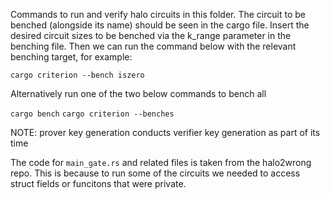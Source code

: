Commands to run and verify halo circuits in this folder. The circuit to be benched (alongside its name)
should be seen in the cargo file. Insert the desired circuit sizes to be benched via the k_range parameter
in the benching file. Then we can run the command below with the relevant benching target, for example:

`cargo criterion --bench iszero`

Alternatively run one of the two below commands to bench all

`cargo bench`
`cargo criterion --benches`

NOTE: prover key generation conducts verifier key generation as part of its time

The code for `main_gate.rs` and related files is taken from the halo2wrong repo. This is because to 
run some of the circuits we needed to access struct fields or funcitons that were private.